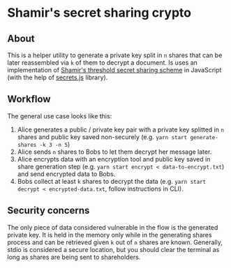 # Shamir's secret sharing crypto

## About

This is a helper utility to generate a private key split in `n` shares that can be later reassembled via `k` of them to decrypt a document. Is uses an implementation of [Shamir's threshold secret sharing scheme](http://en.wikipedia.org/wiki/Shamir's_Secret_Sharing) in JavaScript (with the help of [secrets.js](https://github.com/grempe/secrets.js) library).

## Workflow

The general use case looks like this:

1. Alice generates a public / private key pair with a private key splitted in `n` shares and public key saved non-securely (e.g. `yarn start generate-shares -k 3 -n 5`)
1. Alice sends `n` shares to Bobs to let them decrypt her message later.
1. Alice encrypts data with an encryption tool and public key saved in share generation step (e.g. `yarn start encrypt < data-to-encrypt.txt`) and send encrypted data to Bobs.
1. Bobs collect at least `k` shares to decrypt the data (e.g. `yarn start decrypt < encrypted-data.txt`, follow instructions in CLI).

## Security concerns

The only piece of data considered vulnerable in the flow is the generated private key.
It is held in the memory only while in the generating shares process and can be retrieved given `k` out of `n` shares are known.
Generally, stdio is considered a secure location, but you should clear the terminal as long as shares are being sent to shareholders.
